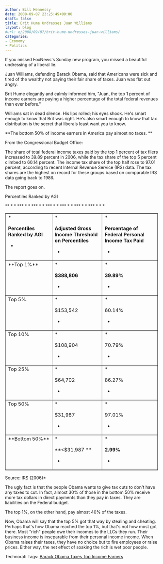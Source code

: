 ```yaml
---
author: Bill Hennessy
date: 2008-09-07 23:25:49+00:00
draft: false
title: Brit Hume Undresses Juan Williams
layout: blog
#url: e/2008/09/07/brit-hume-undresses-juan-williams/
categories:
- Economy
- Politics
---
```


If you missed FoxNews's Sunday new program, you missed a beautiful undressing of a liberal lie.

 

Juan Williams, defending Barack Obama, said that Americans were sick and tired of the wealthy not paying their fair share of taxes. Juan was flat out angry.

 

Brit Hume elegantly and calmly informed him, "Juan, the top 1 percent of income earners are paying a higher percentage of the total federal revenues than ever before."

 

Williams sat in dead silence. His lips rolled; his eyes shook. He's smart enough to know that Brit was right. He's also smart enough to know that tax distribution is the secret that liberals least want you to know.

 

**The bottom 50% of income earners in America pay almost no taxes. **

 

From the Congressional Budget Office:

 

The share of total federal income taxes paid by the top 1 percent of tax filers increased to 39.89 percent in 2006, while the tax share of the top 5 percent climbed to 60.14 percent. The income tax share of the top half rose to 97.01 percent, according to recent Internal Revenue Service (IRS) data. The tax shares are the highest on record for these groups based on comparable IRS data going back to 1986.

 

The report goes on.

 

Percentiles Ranked by AGI

 <table cellpadding="2" width="480" border="1" cellspacing="0" ><tbody >*<tr >*
<td width="144" valign="top" >*

**Percentiles Ranked by AGI**

*
</td>*
<td width="157" valign="top" >*

**Adjusted Gross Income Threshold on Percentiles**

*
</td>*
<td width="177" valign="top" >*

**Percentage of Federal Personal Income Tax Paid**

*
</td>*</tr>*<tr >*
<td width="144" valign="top" >**Top 1%**
</td>*
<td width="157" valign="top" >*

**$388,806**

*
</td>*
<td width="177" valign="top" >*

**39.89%**

*
</td>*</tr>*<tr >*
<td width="144" valign="top" >Top 5%
</td>*
<td width="157" valign="top" >*

$153,542 

*
</td>*
<td width="177" valign="top" >*

60.14%

*
</td>*</tr>*<tr >*
<td width="144" valign="top" >Top 10%
</td>*
<td width="157" valign="top" >*

$108,904 

*
</td>*
<td width="177" valign="top" >*

70.79%

*
</td>*</tr>*<tr >*
<td width="144" valign="top" >Top 25%
</td>*
<td width="157" valign="top" >*

$64,702 

*
</td>*
<td width="177" valign="top" >*

86.27%

*
</td>*</tr>*<tr >*
<td width="144" valign="top" >Top 50%
</td>*
<td width="157" valign="top" >*

$31,987 

*
</td>*
<td width="177" valign="top" >*

97.01%

*
</td>*</tr>*<tr >*
<td width="144" valign="top" >**Bottom 50%**
</td>*
<td width="157" valign="top" >*

**<$31,987 **

*
</td>*
<td width="177" valign="top" >*

**2.99%**

*
</td>*</tr>   </tbody></table>  

Source: IRS (2006)*


 

The ugly fact is that the people Obama wants to give tax cuts to don't have any taxes to cut. In fact, almost 30% of those in the bottom 50% receive more tax dollars in direct payments than they pay in taxes. They are liabilities on the Federal budget.

 

The top 1%, on the other hand, pay almost 40% of the taxes.

 

Now, Obama will say that the top 5% got that way by stealing and cheating. Perhaps that's how Obama reached the top 1%, but that's not how most got there. Most "rich" people owe their incomes to the LLCs they run. Their business income is inseparable from their personal income income. When Obama raises their taxes, they have no choice but to fire employees or raise prices. Either way, the net effect of soaking the rich is wet poor people.

 

Technorati Tags: [Barack Obama](https://technorati.com/tags/Barack%20Obama),[Taxes](https://technorati.com/tags/Taxes),[Top Income Earners](https://technorati.com/tags/Top%20Income%20Earners)

